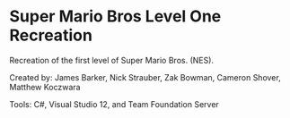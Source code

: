 Super Mario Bros Level One Recreation 
========================

Recreation of the first level of Super Mario Bros. (NES).


Created by: James Barker, Nick Strauber, Zak Bowman, Cameron Shover, Matthew Koczwara

Tools: C#, Visual Studio 12, and Team Foundation Server 
